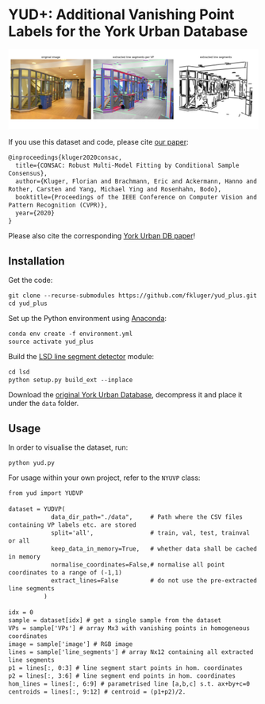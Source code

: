 # YUD+: Additional Vanishing Point Labels for the York Urban Database

![example](example.jpg)

If you use this dataset and code, please cite [our paper](https://arxiv.org/abs/2001.02643):
```
@inproceedings{kluger2020consac,
  title={CONSAC: Robust Multi-Model Fitting by Conditional Sample Consensus},
  author={Kluger, Florian and Brachmann, Eric and Ackermann, Hanno and Rother, Carsten and Yang, Michael Ying and Rosenhahn, Bodo},
  booktitle={Proceedings of the IEEE Conference on Computer Vision and Pattern Recognition (CVPR)},
  year={2020}
}
```
Please also cite the corresponding [York Urban DB paper](http://elderlab.yorku.ca/YorkUrbanDB/DenisElderEstradaECCV08.pdf)! 

## Installation
Get the code:
```
git clone --recurse-submodules https://github.com/fkluger/yud_plus.git
cd yud_plus
```

Set up the Python environment using [Anaconda](https://www.anaconda.com/): 
```
conda env create -f environment.yml
source activate yud_plus
```

Build the [LSD line segment detector](https://www.ipol.im/pub/art/2012/gjmr-lsd/) module:
```
cd lsd
python setup.py build_ext --inplace
```

Download the [original York Urban Database](http://elderlab.yorku.ca/YorkUrbanDB), decompress it and place it under 
the ```data``` folder.

## Usage
In order to visualise the dataset, run:
```
python yud.py 
```

For usage within your own project, refer to the ```NYUVP``` class:
```
from yud import YUDVP

dataset = YUDVP(
            data_dir_path="./data",     # Path where the CSV files containing VP labels etc. are stored
            split='all',                # train, val, test, trainval or all
            keep_data_in_memory=True,   # whether data shall be cached in memory
            normalise_coordinates=False,# normalise all point coordinates to a range of (-1,1)
            extract_lines=False         # do not use the pre-extracted line segments
          )
          
idx = 0
sample = dataset[idx] # get a single sample from the dataset
VPs = sample['VPs'] # array Mx3 with vanishing points in homogeneous coordinates
image = sample['image'] # RGB image
lines = sample['line_segments'] # array Nx12 containing all extracted line segments
p1 = lines[:, 0:3] # line segment start points in hom. coordinates
p2 = lines[:, 3:6] # line segment end points in hom. coordinates
hom_lines = lines[:, 6:9] # parametrised line [a,b,c] s.t. ax+by+c=0
centroids = lines[:, 9:12] # centroid = (p1+p2)/2.
```
